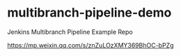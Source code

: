 # multibranch-pipeline-demo
Jenkins Multibranch Pipeline Example Repo 

https://mp.weixin.qq.com/s/znZuLOzXMY369BhOC-bPZg
